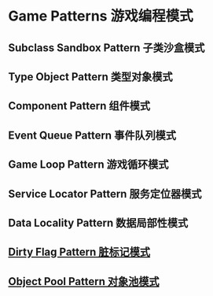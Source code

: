 # Game Patterns 游戏编程模式

## Subclass Sandbox Pattern 子类沙盒模式

## Type Object Pattern 类型对象模式

## Component Pattern 组件模式

## Event Queue Pattern 事件队列模式

## Game Loop Pattern 游戏循环模式

## Service Locator Pattern 服务定位器模式

## Data Locality Pattern 数据局部性模式

## [Dirty Flag Pattern 脏标记模式](dirtyFlag/README.md)

## [Object Pool Pattern 对象池模式](pool/README.md)
